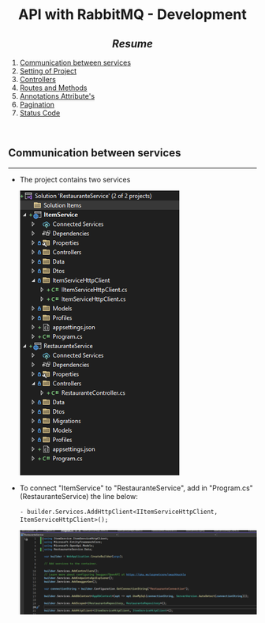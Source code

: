 <h1 align="center" id="installEntityFramework"> API with RabbitMQ - Development </h1>

<h2 id="files" align="center"> <i> Resume </i></h2>

<ol>
<li><a href="#init"> Communication between services </a></li>
<li><a href="#setting"> Setting of Project </a></li>
<li><a href="#controller"> Controllers </a></li>
<li><a href="#routes"> Routes and Methods </a></li>
<li><a href="#annotationAttributes"> Annotations Attribute's </a></li>
<li><a href="#pagination"> Pagination </a></li>
<li><a href="#statusCode"> Status Code </a></li>
</ol>

</br>
<h2 id="init"> Communication between services </h2>
<hr>

- <p>  The project contains two services </p>

  ![Alt text](image.png)

- <p> To connect "ItemService" to "RestauranteService", add in "Program.cs" (RestauranteService) the line below: </p>

      - builder.Services.AddHttpClient<IItemServiceHttpClient, ItemServiceHttpClient>();

  ![Alt text](image-1.png)

